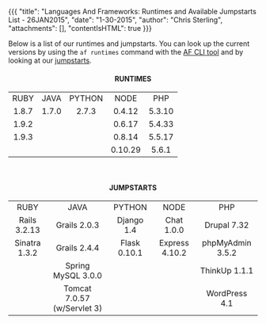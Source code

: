 {{{
  "title": "Languages And Frameworks: Runtimes and Available Jumpstarts List - 26JAN2015",
  "date": "1-30-2015",
  "author": "Chris Sterling",
  "attachments": [],
  "contentIsHTML": true
}}}

<p>Below is a list of our runtimes and jumpstarts. You can look up the current versions by using the <code>af runtimes</code> command with the <a href="appfog-cli-tool-manual.md">AF CLI tool</a> and by looking at our <a href="https://console.appfog.com/apps/new">jumpstarts</a>.</p>
<center>
<h4>RUNTIMES</h4>
<table style="margin-left: auto; margin-right: auto;">
<tbody>
<tr>
<td><center>RUBY</center></td>
<td><center>JAVA</center></td>
<td><center>PYTHON</center></td>
<td><center>NODE</center></td>
<td><center>PHP</center></td>
</tr>
<tr>
<td><center>1.8.7</center></td>
<td><center>1.7.0</center></td>
<td><center>2.7.3</center></td>
<td><center>0.4.12</center></td>
<td><center>5.3.10</center></td>
</tr>
<tr>
<td><center>1.9.2</center></td>
<td> </td>
<td> </td>
<td><center>0.6.17</center></td>
<td><center>5.4.33</center></td>
</tr>
<tr>
<td><center>1.9.3</center></td>
<td> </td>
<td> </td>
<td><center>0.8.14</center></td>
<td><center>5.5.17</center></td>
</tr>
<tr>
<td> </td>
<td> </td>
<td> </td>
<td><center>0.10.29</center></td>
<td><center>5.6.1</center></td>
</tr>
</tbody>
</table>
<br />
<h4>JUMPSTARTS</h4>
<table style="margin-left: auto; margin-right: auto;">
<tbody>
<tr>
<td><center>RUBY</center></td>
<td><center>JAVA</center></td>
<td><center>PYTHON</center></td>
<td><center>NODE</center></td>
<td><center>PHP</center></td>
</tr>
<tr>
<td><center>Rails 3.2.13</center></td>
<td><center>Grails 2.0.3</center></td>
<td><center>Django 1.4</center></td>
<td><center>Chat 1.0.0</center></td>
<td><center>Drupal 7.32</center></td>
</tr>
<tr>
<td><center>Sinatra 1.3.2</center></td>
<td><center>Grails 2.4.4</center></td>
<td><center>Flask 0.10.1</center></td>
<td><center>Express 4.10.2</center></td>
<td><center>phpMyAdmin 3.5.2</center></td>
</tr>
<tr>
<td> </td>
<td><center>Spring MySQL 3.0.0</center></td>
<td> </td>
<td> </td>
<td><center>ThinkUp 1.1.1</center></td>
</tr>
<tr>
<td> </td>
<td><center>Tomcat 7.0.57 (w/Servlet 3)</center></td>
<td> </td>
<td> </td>
<td><center>WordPress 4.1</center></td>
</tr>
</tbody>
</table>
</center>

